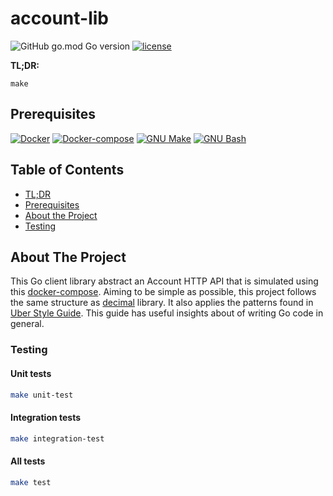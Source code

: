 # account-lib

![GitHub go.mod Go version](https://img.shields.io/github/go-mod/go-version/ricardomedeirosdacostajunior/aws-poc)
[![license](https://img.shields.io/badge/license-BSD--2-red)](./LICENSE)

**TL;DR:**
```console
make
```
[comment]: <> (TODO: add description and gif here)

## Prerequisites
[![Docker](https://img.shields.io/badge/Docker-19.03.9-blue)](https://www.docker.com/)
[![Docker-compose](https://img.shields.io/badge/Docker--compose-1.29.2-blue)](https://github.com/docker/compose/releases)
[![GNU Make](https://img.shields.io/badge/GNU%20Make-4.2.1-lightgrey)](https://www.gnu.org/software/make/)
[![GNU Bash](https://img.shields.io/badge/GNU%20Bash-4.2.1-lightgrey)](https://www.gnu.org/software/bash/)

## Table of Contents
* [TL;DR](#account-lib)
* [Prerequisites](#prerequisites)
* [About the Project](#about-the-project)
* [Testing](#testing)

## About The Project

This Go client library abstract an Account HTTP API that is simulated using this [docker-compose](./docker-compose.yaml).
Aiming to be simple as possible, this project follows the same structure as 
[decimal](https://github.com/shopspring/decimal) library. It also applies the
patterns found in [Uber Style Guide](https://github.com/uber-go/guide/blob/master/style.md). This guide has 
useful insights about of writing Go code in general.

### Testing
#### Unit tests
[comment]: <> (TODO: add description and gif here)
```sh
make unit-test
```

#### Integration tests
[comment]: <> (TODO: add description and gif here)
```sh
make integration-test
```

#### All tests
[comment]: <> (TODO: add description here)
```sh
make test
```